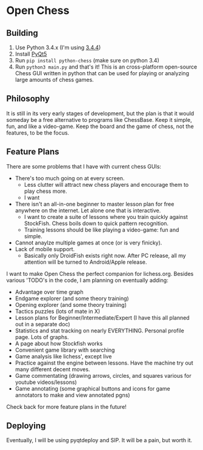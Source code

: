 # Open Chess
## Building
1. Use Python 3.4.x (I'm using [3.4.4](https://www.python.org/downloads/release/python-344/))
2. Install [PyQt5](https://www.riverbankcomputing.com/software/pyqt/download5)
3. Run `pip install python-chess` (make sure on python 3.4)
4. Run `python3 main.py` and that's it!
This is an cross-platform open-source Chess GUI written in python that can be used for playing or analyzing large amounts of chess games.

## Philosophy
It is still in its very early stages of development, but the plan is that it would someday be a free alternative to programs like ChessBase.
Keep it simple, fun, and like a video-game. Keep the board and the game of chess, not the features, to be the focus.

## Feature Plans
There are some problems that I have with current chess GUIs:
- There's too much going on at every screen.
    - Less clutter will attract new chess players and encourage them to play chess more.
    - I want 
- There isn't an all-in-one beginner to master lesson plan for free anywhere on the internet. Let alone one that is interactive.
    - I want to create a suite of lessons where you train quickly against StockFish. Chess boils down to quick pattern recognition.
    - Training lessons should be like playing a video-game: fun and simple.
- Cannot anaylze multiple games at once (or is very finicky).
- Lack of mobile support.
    - Basically only DroidFish exists right now. After PC release, all my attention will be turned to Android/Apple release.


I want to make Open Chess the perfect companion for lichess.org.
Besides various 'TODO's in the code, I am planning on eventually adding:
- Advantage over time graph
- Endgame explorer (and some theory training)
- Opening explorer (and some theory training)
- Tactics puzzles (lots of mate in X)
- Lesson plans for Beginner/Intermediate/Expert (I have this all planned out in a separate doc)
- Statistics and stat tracking on nearly EVERYTHING. Personal profile page. Lots of graphs.
- A page about how Stockfish works
- Convenient game library with searching
- Game analysis like lichess', except live
- Practice against the engine between lessons. Have the machine try out many different decent moves.
- Game commentating (drawing arrows, circles, and squares various for youtube videos/lessons)
- Game annotating (some graphical buttons and icons for game annotators to make and view annotated pgns)

Check back for more feature plans in the future!

## Deploying
Eventually, I will be using pyqtdeploy and SIP. It will be a pain, but worth it.
